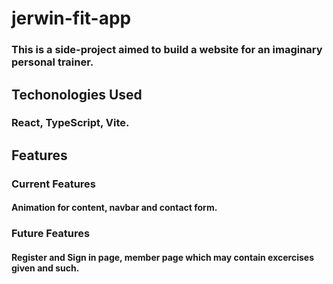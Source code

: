 # jerwin-fit-app
### This is a side-project aimed to build a website for an imaginary personal trainer.
## Techonologies Used
### React, TypeScript, Vite.
## Features
### Current Features
#### Animation for content, navbar and contact form.
### Future Features
#### Register and Sign in page, member page which may contain excercises given and such.
